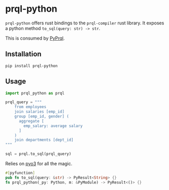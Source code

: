 # prql-python

`prql-python` offers rust bindings to the `prql-compiler` rust library. It
exposes a python method `to_sql(query: str) -> str`.

This is consumed by [PyPrql](https://github.com/prql/PyPrql).

## Installation

`pip install prql-python`

## Usage

```python
import prql_python as prql

prql_query = """
    from employees
    join salaries [emp_id]
    group [emp_id, gender] (
      aggregate [
        emp_salary: average salary
      ]
    )
    join departments [dept_id]
"""

sql = prql.to_sql(prql_query)
```

Relies on [pyo3](https://github.com/PyO3/pyo3) for all the magic.

```rust
#[pyfunction]
pub fn to_sql(query: &str) -> PyResult<String> {}
fn prql_python(_py: Python, m: &PyModule) -> PyResult<()> {}
```
